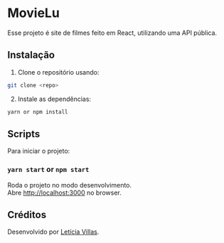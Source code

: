 # MovieLu

Esse projeto é site de filmes feito em React, utilizando uma API pública.

## Instalação

1. Clone o repositório usando:

```bash
git clone <repo>
```

2. Instale as dependências:

```bash
yarn or npm install
```

##  Scripts

Para iniciar o projeto:

### `yarn start` or `npm start`

Roda o projeto no modo desenvolvimento.\
Abre [http://localhost:3000](http://localhost:3000) no browser.

##  Créditos

Desenvolvido por [Letícia Villas](https://github.com/leticialuckow).
